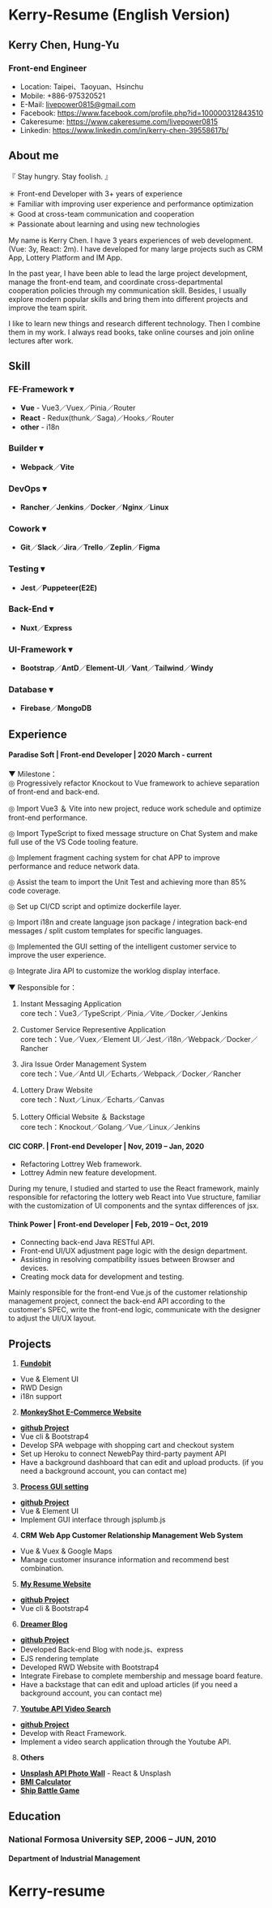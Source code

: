 # Kerry-Resume (English Version)

## Kerry Chen, Hung-Yu

### Front-end Engineer
* Location: Taipei、Taoyuan、Hsinchu
* Mobile: +886-975320521
* E-Mail: livepower0815@gmail.com
* Facebook: https://www.facebook.com/profile.php?id=100000312843510
* Cakeresume: https://www.cakeresume.com/livepower0815
* Linkedin: https://www.linkedin.com/in/kerry-chen-39558617b/

## About me
『 Stay hungry. Stay foolish. 』  

＊ Front-end Developer with 3+ years of experience  
＊ Familiar with improving user experience and performance optimization  
＊ Good at cross-team communication and cooperation  
＊ Passionate about learning and using new technologies  

My name is Kerry Chen. I have 3 years experiences of web development. (Vue: 3y, React: 2m). I have developed for many large projects such as CRM App, Lottery Platform and IM App.  

In the past year, I have been able to lead the large project development, manage the front-end team, and coordinate cross-departmental cooperation policies through my communication skill. Besides, I usually explore modern popular skills and bring them into different projects and improve the team spirit.  

I like to learn new things and research different technology. Then I combine them in my work. I always read books, take online courses and join online lectures after work.  

## Skill

### FE-Framework ▾
* **Vue** - Vue3／Vuex／Pinia／Router
* **React** - Redux(thunk／Saga)／Hooks／Router
* **other** - i18n

### Builder ▾
* **Webpack**／**Vite**

### DevOps ▾
* **Rancher**／**Jenkins**／**Docker**／**Nginx**／**Linux**

### Cowork ▾
* **Git**／**Slack**／**Jira**／**Trello**／**Zeplin**／**Figma**

### Testing ▾
* **Jest**／**Puppeteer(E2E)**

### Back-End ▾
* **Nuxt**／**Express**

### UI-Framework ▾
* **Bootstrap**／**AntD**／**Element-UI**／**Vant**／**Tailwind**／**Windy**

### Database ▾
* **Firebase**／**MongoDB**

## Experience
#### Paradise Soft | Front-end Developer | 2020 March - current

▼ Milestone：  
◎ Progressively refactor Knockout to Vue framework to achieve separation of front-end and back-end.  

◎ Import Vue3 ＆ Vite into new project, reduce work schedule and optimize front-end performance.  

◎ Import TypeScript to fixed message structure on Chat System and make full use of the VS Code tooling feature.  

◎ Implement fragment caching system for chat APP to improve performance and reduce network data.  

◎ Assist the team to import the Unit Test and achieving more than 85% code coverage.  

◎ Set up CI/CD script and optimize dockerfile layer.  

◎ Import i18n and create language json package / integration back-end messages / split custom templates for specific languages.  

◎ Implemented the GUI setting of the intelligent customer service to improve the user experience.  

◎ Integrate Jira API to customize the worklog display interface.  

▼ Responsible for：
1. Instant Messaging Application  
core tech：Vue3／TypeScript／Pinia／Vite／Docker／Jenkins  

2. Customer Service Representive Application  
core tech：Vue／Vuex／Element UI／Jest／i18n／Webpack／Docker／Rancher  

3. Jira Issue Order Management System  
core tech：Vue／Antd UI／Echarts／Webpack／Docker／Rancher  

4. Lottery Draw Website  
core tech：Nuxt／Linux／Echarts／Canvas  

5. Lottery Official Website ＆ Backstage  
core tech：Knockout／Golang／Vue／Linux／Jenkins  

#### CIC CORP. | Front-end Developer | Nov, 2019 – Jan, 2020
* Refactoring Lottrey Web framework.
* Lottrey Admin new feature development.

During my tenure, I studied and started to use the React framework, mainly responsible for refactoring the lottery web React into Vue structure, familiar with the customization of UI components and the syntax differences of jsx.

#### Think Power | Front-end Developer | Feb, 2019 – Oct, 2019
* Connecting back-end Java RESTful API.
* Front-end UI/UX adjustment page logic with the design department.
* Assisting in resolving compatibility issues between Browser and devices.
* Creating mock data for development and testing.

Mainly responsible for the front-end Vue.js of the customer relationship management project, connect the back-end API according to the customer's SPEC, write the front-end logic, communicate with the designer to adjust the UI/UX layout.

## Projects
1. [**Fundobit**](https://www.fundobit.com/)
* Vue & Element UI
* RWD Design
* i18n support

2. [**MonkeyShot E-Commerce Website**](https://livepower0815.github.io/my-vue-cli3/dist/)
* [**github Project**](https://github.com/livepower0815/my-vue-cli3)
* Vue cli & Bootstrap4
* Develop SPA webpage with shopping cart and checkout system
* Set up Heroku to connect NewebPay third-party payment API
* Have a background dashboard that can edit and upload products. (if you need a background account, you can contact me)

3. [**Process GUI setting**](https://livepower0815.github.io/flow-setting/dist/)
* [**github Project**](https://github.com/livepower0815/flow-setting)
* Vue & Element UI
* Implement GUI interface through jsplumb.js

4. **CRM Web App Customer Relationship Management Web System**
* Vue & Vuex & Google Maps
* Manage customer insurance information and recommend best combination.

5. [**My Resume Website**](https://livepower0815.github.io/my-resume/dist/)
* [**github Project**](https://github.com/livepower0815/my-resume)
* Vue cli & Bootstrap4

6. [**Dreamer Blog**](https://limitless-wildwood-49993.herokuapp.com/)
* [**github Project**](https://github.com/livepower0815/myBlogApp)
* Developed Back-end Blog with node.js、express
* EJS rendering template
* Developed RWD Website with Bootstrap4
* Integrate Firebase to complete membership and message board feature.
* Have a backstage that can edit and upload articles (if you need a background account, you can contact me)

7. [**Youtube API Video Search**](https://livepower0815.github.io/React-youtube-API/build/)
* [**github Project**](https://github.com/livepower0815/my-resume)
* Develop with React Framework.
* Implement a video search application through the Youtube API.

8. **Others**
* [**Unsplash API Photo Wall**](https://livepower0815.github.io/react-image-wall/build/) - React & Unsplash
* [**BMI Calculator**](https://livepower0815.github.io/test1/hexSchool/day17(BMI計算)/)
* [**Ship Battle Game**](https://livepower0815.github.io/test1/hexSchool/the%20first%20days/battleShip.html)

## Education

### National Formosa University SEP, 2006 – JUN, 2010

#### Department of Industrial Management


# Kerry-resume
